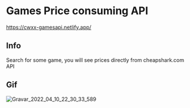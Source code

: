 # Games Price consuming API

https://cwxx-gamesapi.netlify.app/

## Info

Search for some game, you will see prices directly from cheapshark.com API

## Gif

![Gravar_2022_04_10_22_30_33_589](https://user-images.githubusercontent.com/84854141/162650629-d0c570d7-437a-4284-afbb-8fdb6cb0f8f4.gif)



